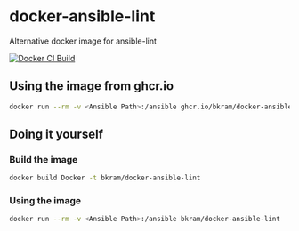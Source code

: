 # docker-ansible-lint

Alternative docker image for ansible-lint

[![Docker CI Build](https://github.com/bkram/docker-ansible-lint/actions/workflows/docker-image.yml/badge.svg)](https://github.com/bkram/docker-ansible-lint/actions/workflows/docker-image.yml)

## Using the image from ghcr.io

```bash
docker run --rm -v <Ansible Path>:/ansible ghcr.io/bkram/docker-ansible-lint:latest
```

## Doing it yourself

### Build the image

```bash
docker build Docker -t bkram/docker-ansible-lint
```

### Using the image

```bash
docker run --rm -v <Ansible Path>:/ansible bkram/docker-ansible-lint
```
